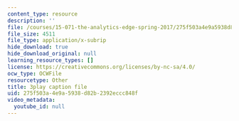 ```yaml
---
content_type: resource
description: ''
file: /courses/15-071-the-analytics-edge-spring-2017/275f503a4e9a5938d82b2392eccc848f_sJalJ1A9NDg.srt
file_size: 4511
file_type: application/x-subrip
hide_download: true
hide_download_original: null
learning_resource_types: []
license: https://creativecommons.org/licenses/by-nc-sa/4.0/
ocw_type: OCWFile
resourcetype: Other
title: 3play caption file
uid: 275f503a-4e9a-5938-d82b-2392eccc848f
video_metadata:
  youtube_id: null
---
```

